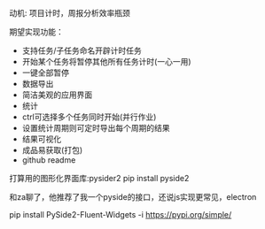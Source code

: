 动机: 项目计时，周报分析效率瓶颈

期望实现功能：
- 支持任务/子任务命名开辟计时任务
- 开始某个任务将暂停其他所有任务计时(一心一用)
- 一键全部暂停
- 数据导出
- 简洁美观的应用界面
- 统计
- ctrl可选择多个任务同时开始(并行作业)
- 设置统计周期则可定时导出每个周期的结果
- 结果可视化
- 成品易获取(打包)
- github readme

打算用的图形化界面库:pysider2
pip install pyside2 

和za聊了，他推荐了我一个pyside的接口，还说js实现更常见，electron

pip install PySide2-Fluent-Widgets -i https://pypi.org/simple/
